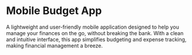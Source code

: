 
# Mobile Budget App

A lightweight and user-friendly mobile application designed to help you manage your finances on the go, without breaking the bank. With a clean and intuitive interface, this app simplifies budgeting and expense tracking, making financial management a breeze.

